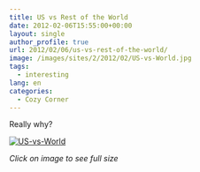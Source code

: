 ```yaml
---
title: US vs Rest of the World
date: 2012-02-06T15:55:00+00:00
layout: single
author_profile: true
url: 2012/02/06/us-vs-rest-of-the-world/
image: /images/sites/2/2012/02/US-vs-World.jpg
tags:
  - interesting
lang: en
categories: 
  - Cozy Corner
---
```

Really why?

[![US-vs-World](/images/2012/02/US-vs-World.jpg)](/images/2012/02/US-vs-World.jpg)

_Click on image to see full size_
